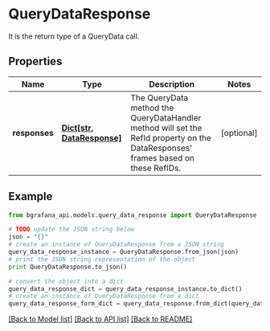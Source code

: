 # QueryDataResponse

It is the return type of a QueryData call.

## Properties
Name | Type | Description | Notes
------------ | ------------- | ------------- | -------------
**responses** | [**Dict[str, DataResponse]**](DataResponse.md) | The QueryData method the QueryDataHandler method will set the RefId property on the DataResponses&#39; frames based on these RefIDs. | [optional] 

## Example

```python
from bgrafana_api.models.query_data_response import QueryDataResponse

# TODO update the JSON string below
json = "{}"
# create an instance of QueryDataResponse from a JSON string
query_data_response_instance = QueryDataResponse.from_json(json)
# print the JSON string representation of the object
print QueryDataResponse.to_json()

# convert the object into a dict
query_data_response_dict = query_data_response_instance.to_dict()
# create an instance of QueryDataResponse from a dict
query_data_response_form_dict = query_data_response.from_dict(query_data_response_dict)
```
[[Back to Model list]](../README.md#documentation-for-models) [[Back to API list]](../README.md#documentation-for-api-endpoints) [[Back to README]](../README.md)


